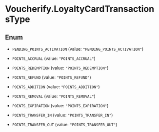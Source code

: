 # Voucherify.LoyaltyCardTransactionsType

## Enum


* `PENDING_POINTS_ACTIVATION` (value: `"PENDING_POINTS_ACTIVATION"`)

* `POINTS_ACCRUAL` (value: `"POINTS_ACCRUAL"`)

* `POINTS_REDEMPTION` (value: `"POINTS_REDEMPTION"`)

* `POINTS_REFUND` (value: `"POINTS_REFUND"`)

* `POINTS_ADDITION` (value: `"POINTS_ADDITION"`)

* `POINTS_REMOVAL` (value: `"POINTS_REMOVAL"`)

* `POINTS_EXPIRATION` (value: `"POINTS_EXPIRATION"`)

* `POINTS_TRANSFER_IN` (value: `"POINTS_TRANSFER_IN"`)

* `POINTS_TRANSFER_OUT` (value: `"POINTS_TRANSFER_OUT"`)



